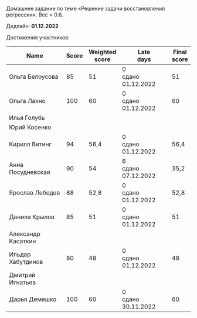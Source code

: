 Домашнее задание по теме «Решение задачи восстановления регрессии». Вес = 0.6.

Дедлайн: **01.12.2022**


Достижения участников:

| Name | Score | Weighted<br>score | Late<br>days | Final<br>score |
| ---- | ----- | ----------------- | ------------ | -------------- |
| Ольга Белоусова | 85 | 51 | 0<br />сдано 01.12.2022 | 51 |
| Ольга Лахно | 100 | 60 | 0<br />сдано 01.12.2022 | 60 |
| Илья Голубь |       |                   |              |                |
| Юрий Косенко |       |                   |  |                |
| Кирилл Витинг | 94 | 56,4 | 0<br />сдано 01.12.2022 | 56,4 |
| Анна Посудневская | 90 | 54 | 6<br />сдано 07.12.2022 | 35,2 |
| Ярослав Лебедев | 88 | 52,8 | 0<br />сдано 01.12.2022 | 52,8 |
| Данила Крылов | 85 | 51 | 0<br />сдано 01.12.2022 | 51 |
| Александр Касаткин |       |                   |              |  |
| Ильдар Хабутдинов | 80 | 48 | 0<br />сдано 01.12.2022 | 48 |
| Дмитрий Игнатьев |       |                   |              |                |
| Дарья Демешко | 100 | 60 | 0<br />сдано 30.11.2022 | 60 |
